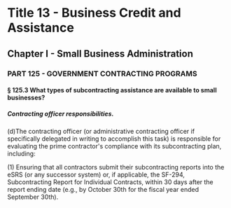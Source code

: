 
# Title 13 - Business Credit and Assistance
## Chapter I - Small Business Administration
### PART 125 - GOVERNMENT CONTRACTING PROGRAMS
#### § 125.3 What types of subcontracting assistance are available to small businesses?
##### Contracting officer responsibilities.

(d)The contracting officer (or administrative contracting officer if specifically delegated in writing to accomplish this task) is responsible for evaluating the prime contractor's compliance with its subcontracting plan, including:

(1) Ensuring that all contractors submit their subcontracting reports into the eSRS (or any successor system) or, if applicable, the SF-294, Subcontracting Report for Individual Contracts, within 30 days after the report ending date (e.g., by October 30th for the fiscal year ended September 30th).
